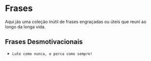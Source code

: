 # Frases

Aqui jás uma coleção inútil de frases engraçadas ou úteis que reuní ao longo da longa vida.


## Frases Desmotivacionais

- `Lute como nunca, e perca como sempre!`


 
